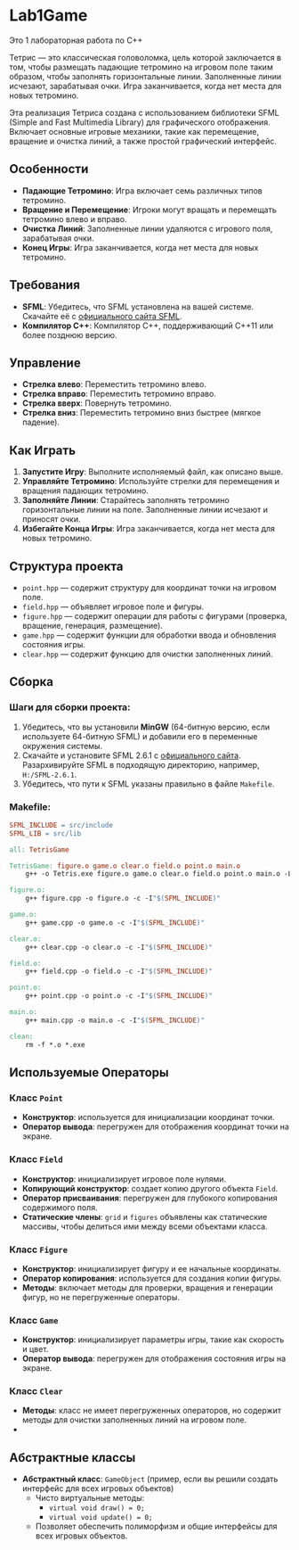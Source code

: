 # Lab1Game
Это 1 лабораторная работа по C++ 

Тетрис — это классическая головоломка, цель которой заключается в том, чтобы размещать падающие тетромино на игровом поле таким образом, чтобы заполнять горизонтальные линии. Заполненные линии исчезают, зарабатывая очки. Игра заканчивается, когда нет места для новых тетромино.

Эта реализация Тетриса создана с использованием библиотеки SFML (Simple and Fast Multimedia Library) для графического отображения. Включает основные игровые механики, такие как перемещение, вращение и очистка линий, а также простой графический интерфейс.

## Особенности

- **Падающие Тетромино**: Игра включает семь различных типов тетромино.
- **Вращение и Перемещение**: Игроки могут вращать и перемещать тетромино влево и вправо.
- **Очистка Линий**: Заполненные линии удаляются с игрового поля, зарабатывая очки.
- **Конец Игры**: Игра заканчивается, когда нет места для новых тетромино.

## Требования

- **SFML**: Убедитесь, что SFML установлена на вашей системе. Скачайте её с [официального сайта SFML](https://www.sfml-dev.org/download.php).
- **Компилятор C++**: Компилятор C++, поддерживающий C++11 или более позднюю версию.

## Управление

- **Стрелка влево**: Переместить тетромино влево.
- **Стрелка вправо**: Переместить тетромино вправо.
- **Стрелка вверх**: Повернуть тетромино.
- **Стрелка вниз**: Переместить тетромино вниз быстрее (мягкое падение).

## Как Играть

1. **Запустите Игру**: Выполните исполняемый файл, как описано выше.
2. **Управляйте Тетромино**: Используйте стрелки для перемещения и вращения падающих тетромино.
3. **Заполняйте Линии**: Старайтесь заполнять тетромино горизонтальные линии на поле. Заполненные линии исчезают и приносят очки.
4. **Избегайте Конца Игры**: Игра заканчивается, когда нет места для новых тетромино.

## Структура проекта

- `point.hpp` — содержит структуру для координат точки на игровом поле.
- `field.hpp` — объявляет игровое поле и фигуры.
- `figure.hpp` — содержит операции для работы с фигурами (проверка, вращение, генерация, размещение).
- `game.hpp` — содержит функции для обработки ввода и обновления состояния игры.
- `clear.hpp` — содержит функцию для очистки заполненных линий.

## Сборка

### Шаги для сборки проекта:

1. Убедитесь, что вы установили **MinGW** (64-битную версию, если используете 64-битную SFML) и добавили его в переменные окружения системы.
2. Скачайте и установите SFML 2.6.1 с [официального сайта](https://www.sfml-dev.org/download.php). Разархивируйте SFML в подходящую директорию, например, `H:/SFML-2.6.1`.
3. Убедитесь, что пути к SFML указаны правильно в файле `Makefile`.

### Makefile:

```makefile
SFML_INCLUDE = src/include
SFML_LIB = src/lib

all: TetrisGame

TetrisGame: figure.o game.o clear.o field.o point.o main.o
	g++ -o Tetris.exe figure.o game.o clear.o field.o point.o main.o -L"$(SFML_LIB)" -lsfml-graphics -lsfml-window -lsfml-system

figure.o:
	g++ figure.cpp -o figure.o -c -I"$(SFML_INCLUDE)"

game.o:
	g++ game.cpp -o game.o -c -I"$(SFML_INCLUDE)"

clear.o:
	g++ clear.cpp -o clear.o -c -I"$(SFML_INCLUDE)"

field.o:
	g++ field.cpp -o field.o -c -I"$(SFML_INCLUDE)"

point.o:
	g++ point.cpp -o point.o -c -I"$(SFML_INCLUDE)"

main.o:
	g++ main.cpp -o main.o -c -I"$(SFML_INCLUDE)"

clean:
	rm -f *.o *.exe
```
## Используемые Операторы
### Класс `Point`
- **Конструктор**: используется для инициализации координат точки.
- **Оператор вывода**: перегружен для отображения координат точки на экране.

### Класс `Field`
- **Конструктор**: инициализирует игровое поле нулями.
- **Копирующий конструктор**: создает копию другого объекта `Field`.
- **Оператор присваивания**: перегружен для глубокого копирования содержимого поля.
- **Статические члены**: `grid` и `figures` объявлены как статические массивы, чтобы делиться ими между всеми объектами класса.

### Класс `Figure`
- **Конструктор**: инициализирует фигуру и ее начальные координаты.
- **Оператор копирования**: используется для создания копии фигуры.
- **Методы**: включает методы для проверки, вращения и генерации фигур, но не перегруженные операторы.

### Класс `Game`
- **Конструктор**: инициализирует параметры игры, такие как скорость и цвет.
- **Оператор вывода**: перегружен для отображения состояния игры на экране.

### Класс `Clear`
- **Методы**: класс не имеет перегруженных операторов, но содержит методы для очистки заполненных линий на игровом поле.
- 
## Абстрактные классы
- **Абстрактный класс**: `GameObject` (пример, если вы решили создать интерфейс для всех игровых объектов)
  - Чисто виртуальные методы: 
    - `virtual void draw() = 0;`
    - `virtual void update() = 0;`
  - Позволяет обеспечить полиморфизм и общие интерфейсы для всех игровых объектов.
